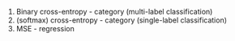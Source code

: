 1. Binary cross-entropy - category (multi-label classification)
2. (softmax) cross-entropy - category (single-label classification)
3. MSE - regression
